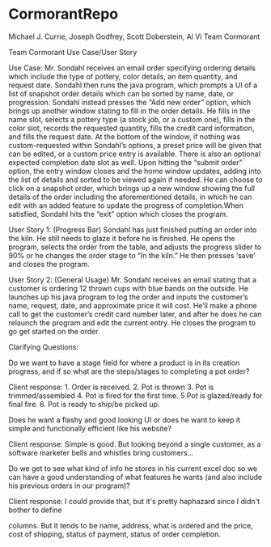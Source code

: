 # CormorantRepo

Michael J. Currie, Joseph Godfrey, 
Scott Doberstein, Al Vi
Team Cormorant

Team Cormorant Use Case/User Story

Use Case: Mr. Sondahl receives an email order specifying ordering details which include the type of pottery, color details, an item quantity, and request date. Sondahl then runs the java program, which prompts a UI of a list of snapshot order details which can be sorted by name, date, or progression. Sondahl instead presses the “Add new order” option, which brings up another window stating to fill in the order details. He fills in the name slot, selects a pottery type (a stock job, or a custom one), fills in the color slot, records the requested quantity, fills the credit card information, and fills the request date. At the bottom of the window, if nothing was custom-requested within Sondahl’s options, a preset price will be given that can be edited, or a custom price entry is available. There is also an optional expected completion date slot as well. Upon hitting the “submit order” option, the entry window closes and the home window updates, adding into the list of details and sorted to be viewed again if needed. He can choose to click on a snapshot order, which brings up a new window showing the full details of the order including the aforementioned details, in which he can edit with an added feature to update the progress of completion.When satisfied, Sondahl hits the “exit” option which closes the program.  


User Story 1: (Progress Bar) Sondahl has just finished putting an order into the kiln. He still needs to glaze it before he is finished. He opens the program, selects the order from the table, and adjusts the progress slider to 90% or he changes the order stage to “In the kiln.” He then presses ‘save’ and closes the program.


User Story 2: (General Usage) Mr. Sondahl receives an email stating that a customer is ordering 12 thrown cups with blue bands on the outside. He launches up his java program to log the order and inputs the customer’s name, request, date, and approximate price it will cost. He’ll make a phone call to get the customer’s credit card number later, and after he does he can relaunch the program and edit the current entry. He closes the program to go get started on the order.

Clarifying Questions: 

Do we want to have a stage field for where a product is in its creation progress, and if so what are the steps/stages to completing a pot order?

Client response: 1. Order is received. 2. Pot is thrown 3. Pot is trimmed/assembled 4. Pot is fired for the first time. 5 Pot is glazed/ready for final fire. 6. Pot is ready to ship/be picked up.

Does he want a flashy and good looking UI or does he want to keep it  simple and functionally efficient like his website?

Client response: Simple is good. But looking beyond a single customer, as a software marketer bells and whistles bring customers...

Do we get to see what kind of info he stores in his current excel doc so we can have a good understanding of what features he wants (and also include his previous orders in our program)?

Client response: I could provide that, but it's pretty haphazard since I didn't bother to define 

columns. But it tends to be name, address, what is ordered and the price, cost of shipping, status of payment, status of order completion.

